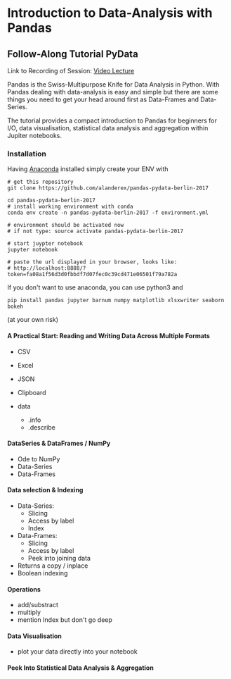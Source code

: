 # Introduction to Data-Analysis with Pandas

## Follow-Along Tutorial PyData

Link to Recording of Session: [Video Lecture](https://pyvideo.org/pydata-berlin-2017/introduction-to-data-analysis-with-pandas.html)

Pandas is the Swiss-Multipurpose Knife for Data Analysis in Python. With Pandas dealing with data-analysis is easy and simple but there are some things you need to get your head around first as Data-Frames and Data-Series. 

The tutorial provides a compact introduction to Pandas for beginners for I/O, data visualisation, statistical data analysis and aggregation within Jupiter notebooks.

### Installation

Having [Anaconda](https://www.continuum.io/downloads) installed simply create your ENV with 

```
# get this repository
git clone https://github.com/alanderex/pandas-pydata-berlin-2017

cd pandas-pydata-berlin-2017
# install working environment with conda
conda env create -n pandas-pydata-berlin-2017 -f environment.yml

# environment should be activated now
# if not type: source activate pandas-pydata-berlin-2017

# start juypter notebook
jupyter notebook

# paste the url displayed in your browser, looks like:
# http://localhost:8888/?token=fa08a1f56d3d0fbbdf7d07fec0c39cd471e06501f79a782a
``` 

If you don't want to use anaconda, you can use python3 and 
``` 
pip install pandas jupyter barnum numpy matplotlib xlsxwriter seaborn bokeh
``` 
(at your own risk)


#### A Practical Start: Reading and Writing Data Across Multiple Formats 

* CSV
* Excel
* JSON
* Clipboard
 
* data
    * .info
    * .describe

#### DataSeries & DataFrames / NumPy

* Ode to NumPy
* Data-Series
* Data-Frames

#### Data selection & Indexing

* Data-Series: 
    * Slicing
    * Access by label
    * Index
* Data-Frames: 
    * Slicing
    * Access by label
    * Peek into joining data
* Returns a copy / inplace
* Boolean indexing

#### Operations
    
 * add/substract
 * multiply
 * mention Index but don't go deep

#### Data Visualisation

 * plot your data directly into your notebook

#### Peek Into Statistical Data Analysis & Aggregation



